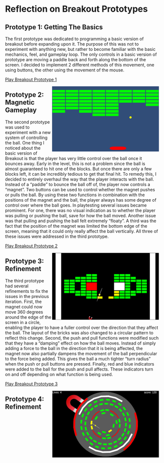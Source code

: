 # Reflection on Breakout Prototypes

## Prototype 1: Getting The Basics

The first prototype was dedicated to programming a basic version of breakout before expanding upon it.  The purpose of this was not to experiment with anything new, but rather to become familiar with the basic mechanics, feel, and gameplay loop.
The only controls in a basic version of prototype are moving a paddle back and forth along the bottom of the screen.  I decided to implement 2 different methods of this movement, one using buttons, the other using the movement of the mouse.

[Play Breakout Prototype 1](https://mikegray31.github.io/game-dev-spring2025/builds/breakout-1/)

<img src="./images/Prototype1.png" alt="Breakout Prototype 1" align="right" width="350">

## Prototype 2: Magnetic Gameplay

The second prototype was used to experiment with a new system of controlling the ball.  One thing I noticed about the basic version of Breakout is that the player has very little control over the ball once it bounces away.  Early in the level, this is not a problem since the ball is almost guaranteed to hit one of the blocks.  But once there are only a few blocks left, it can be incredibly tedious to get that final hit.
To remedy this, I decided to entirely overhaul the way that the player interacts with the ball.  Instead of a “paddle” to bounce the ball off of, the player now controls a “magnet”.  Two buttons can be used to control whether the magnet pushes or pulls the ball.  By using these two functions in combination with the positions of the magnet and the ball, the player always has some degree of control over where the ball goes.
In playtesting several issues became prominent.  For one, there was no visual indication as to whether the player was pulling or pushing the ball, save for how the ball moved.  Another issue was that pulling and pushing the ball felt extremely “floaty”.   A third was the fact that the position of the magnet was limited the bottom edge of the screen, meaning that it could only really affect the ball vertically.  All three of these issues were addressed in the third prototype.

[Play Breakout Prototype 2](https://mikegray31.github.io/game-dev-spring2025/builds/breakout-2/)

<img src="./images/Prototype2.png" alt="Breakout Prototype 2" align="right" width="350">

## Prototype 3: Refinement

The third prototype had several refinements to fix the issues in the previous iteration.
First, the magnet could now move 360 degrees around the edge of the screen in a circle, enabling the player to have a fuller control over the direction that they affect the ball.  The layout of the bricks was also changed to a circular pattern to reflect this change.
Second, the push and pull functions were modified such that they have a “damping” effect on how the ball moves.  Instead of simply adding a force to the ball in the direction that it is being affected, the magnet now also partially dampens the movement of the ball perpendicular to the force being added.  This gives the ball a much tighter “turn radius” when the push or pull buttons are pressed.
Finally, red and blue indicators were added to the ball for the push and pull affects.  These indicators turn on and off depending on what function is being used.

[Play Breakout Prototype 3](https://mikegray31.github.io/game-dev-spring2025/builds/breakout-3/)

<img src="./images/Prototype3.png" alt="Breakout Prototype 3" align="right" width="350">

## Prototype 4: Refinement
